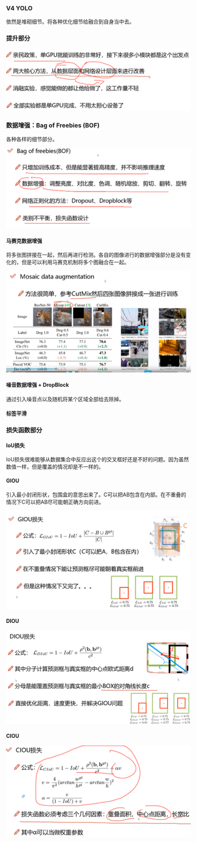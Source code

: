 ### V4 YOLO

 依然是堆砌细节。将各种优化细节给融合到自身当中去。

### 提升部分

![Improve](../imgs/yolos/v4/yolo-v4-improve.png)

### 数据增强：Bag of Freebies (BOF)

各种各样的细节部分。

![Improve](../imgs/yolos/v4/bof.png)

#### 马赛克数据增强

将多张图拼接在一起，然后再进行检测。各自的图像进行的数据增强部分是没有变化的，但是可以利用马赛克机制将多个图融合在一起。

![Improve](../imgs/yolos/v4/mosaics.png)

#### 噪音数据增强 + DropBlock

通过引入噪音点以及随机将某个区域全部给去除掉。

#### 标签平滑

### 损失函数部分

#### IoU损失

IoU损失很难能够从数据集合中反应出这个的交叉框好还是不好的问题。因为虽然数值一样，但是覆盖的情况却是不一样的。

#### GIOU

引入最小封闭形状，包围盒的意思出来了。C可以把AB包含在内部。在不重叠的情况下C可以把AB尽可能朝正确方向前进。

![GIOU](../imgs/yolos/v4/giou.png)

#### DIOU

![DIOU](../imgs/yolos/v4/diou.png)

#### CIOU

![DIOU](../imgs/yolos/v4/ciou.png)

